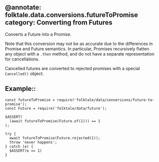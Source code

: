 @annotate: folktale.data.conversions.futureToPromise
category: Converting from Futures
---

Converts a Future into a Promise.

Note that this conversion may not be as accurate due to the differences in Promise and Future semantics. In particular, Promises recursively flatten any object with a `.then` method, and do not have a separate representation for cancellations.

Cancelled futures are converted to rejected promises with a special `Cancelled()` object.


## Example::

    const futureToPromise = require('folktale/data/conversions/future-to-promise');
    const Future = require('folktale/data/future');

    $ASSERT(
      (await futureToPromise(Future.of(1))) == 1
    );

    try {
      await futureToPromise(Future.rejected(1));
      throw 'never happens';
    } catch (e) {
      $ASSERT(e == 1)
    }
